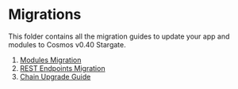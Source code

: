<!--
order: false
parent:
  order: 6
-->

# Migrations

This folder contains all the migration guides to update your app and modules to Cosmos v0.40 Stargate.

1. [Modules Migration](./modules.md)
1. [REST Endpoints Migration](./rest.md)
1. [Chain Upgrade Guide](./chain-upgrade-guide-040.md)
